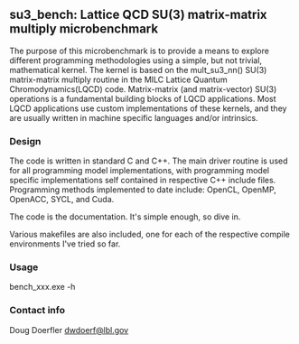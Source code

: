 ## su3_bench: Lattice QCD SU(3) matrix-matrix multiply microbenchmark  
The purpose of this microbenchmark is to provide a means to explore different programming methodologies using a simple, but not trivial, mathematical kernel. The kernel is based on the mult_su3_nn() SU(3) matrix-matrix multiply routine in the MILC Lattice Quantum Chromodynamics(LQCD) code. Matrix-matrix (and matrix-vector) SU(3) operations is a fundamental building blocks of LQCD applications. Most LQCD applications use custom implementations of these kernels, and they are usually written in machine specific languages and/or  intrinsics. 

### Design
The code is written in standard C and C++. The main driver routine is used for all programming model implementations, with programming model specific implementations self contained in respective C++ include files. Programming methods implemented to date include: OpenCL, OpenMP, OpenACC, SYCL, and Cuda.

The code is the documentation. It's simple enough, so dive in.

Various makefiles are also included, one for each of the respective compile environments I've tried so far.

### Usage
bench_xxx.exe -h

### Contact info
Doug Doerfler
dwdoerf@lbl.gov
